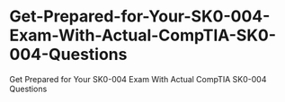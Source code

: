 # Get-Prepared-for-Your-SK0-004-Exam-With-Actual-CompTIA-SK0-004-Questions
Get Prepared for Your SK0-004 Exam With Actual CompTIA SK0-004 Questions
